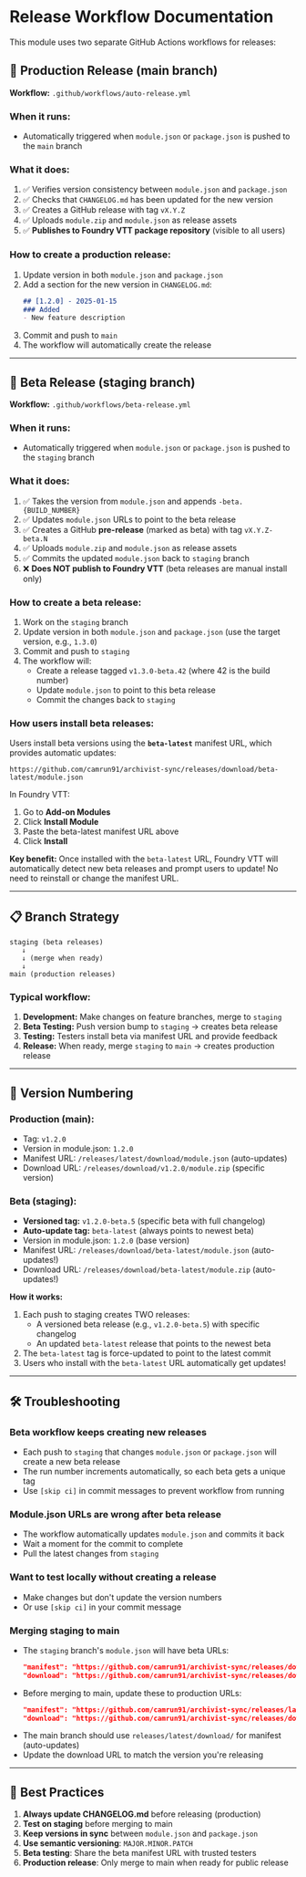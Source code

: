 # Release Workflow Documentation

This module uses two separate GitHub Actions workflows for releases:

## 🚀 Production Release (main branch)

**Workflow:** `.github/workflows/auto-release.yml`

### When it runs:
- Automatically triggered when `module.json` or `package.json` is pushed to the `main` branch

### What it does:
1. ✅ Verifies version consistency between `module.json` and `package.json`
2. ✅ Checks that `CHANGELOG.md` has been updated for the new version
3. ✅ Creates a GitHub release with tag `vX.Y.Z`
4. ✅ Uploads `module.zip` and `module.json` as release assets
5. ✅ **Publishes to Foundry VTT package repository** (visible to all users)

### How to create a production release:
1. Update version in both `module.json` and `package.json`
2. Add a section for the new version in `CHANGELOG.md`:
   ```markdown
   ## [1.2.0] - 2025-01-15
   ### Added
   - New feature description
   ```
3. Commit and push to `main`
4. The workflow will automatically create the release

---

## 🧪 Beta Release (staging branch)

**Workflow:** `.github/workflows/beta-release.yml`

### When it runs:
- Automatically triggered when `module.json` or `package.json` is pushed to the `staging` branch

### What it does:
1. ✅ Takes the version from `module.json` and appends `-beta.{BUILD_NUMBER}`
2. ✅ Updates `module.json` URLs to point to the beta release
3. ✅ Creates a GitHub **pre-release** (marked as beta) with tag `vX.Y.Z-beta.N`
4. ✅ Uploads `module.zip` and `module.json` as release assets
5. ✅ Commits the updated `module.json` back to `staging` branch
6. ❌ **Does NOT publish to Foundry VTT** (beta releases are manual install only)

### How to create a beta release:
1. Work on the `staging` branch
2. Update version in both `module.json` and `package.json` (use the target version, e.g., `1.3.0`)
3. Commit and push to `staging`
4. The workflow will:
   - Create a release tagged `v1.3.0-beta.42` (where 42 is the build number)
   - Update `module.json` to point to this beta release
   - Commit the changes back to `staging`

### How users install beta releases:

Users install beta versions using the **`beta-latest`** manifest URL, which provides automatic updates:

```
https://github.com/camrun91/archivist-sync/releases/download/beta-latest/module.json
```

In Foundry VTT:
1. Go to **Add-on Modules**
2. Click **Install Module**
3. Paste the beta-latest manifest URL above
4. Click **Install**

**Key benefit:** Once installed with the `beta-latest` URL, Foundry VTT will automatically detect new beta releases and prompt users to update! No need to reinstall or change the manifest URL.

---

## 📋 Branch Strategy

```
staging (beta releases)
   ↓
   ↓ (merge when ready)
   ↓
main (production releases)
```

### Typical workflow:
1. **Development:** Make changes on feature branches, merge to `staging`
2. **Beta Testing:** Push version bump to `staging` → creates beta release
3. **Testing:** Testers install beta via manifest URL and provide feedback
4. **Release:** When ready, merge `staging` to `main` → creates production release

---

## 🔧 Version Numbering

### Production (main):
- Tag: `v1.2.0`
- Version in module.json: `1.2.0`
- Manifest URL: `/releases/latest/download/module.json` (auto-updates)
- Download URL: `/releases/download/v1.2.0/module.zip` (specific version)

### Beta (staging):
- **Versioned tag:** `v1.2.0-beta.5` (specific beta with full changelog)
- **Auto-update tag:** `beta-latest` (always points to newest beta)
- Version in module.json: `1.2.0` (base version)
- Manifest URL: `/releases/download/beta-latest/module.json` (auto-updates!)
- Download URL: `/releases/download/beta-latest/module.zip` (auto-updates!)

**How it works:**
1. Each push to staging creates TWO releases:
   - A versioned beta release (e.g., `v1.2.0-beta.5`) with specific changelog
   - An updated `beta-latest` release that points to the newest beta
2. The `beta-latest` tag is force-updated to point to the latest commit
3. Users who install with the `beta-latest` URL automatically get updates!

---

## 🛠️ Troubleshooting

### Beta workflow keeps creating new releases
- Each push to `staging` that changes `module.json` or `package.json` will create a new beta release
- The run number increments automatically, so each beta gets a unique tag
- Use `[skip ci]` in commit messages to prevent workflow from running

### Module.json URLs are wrong after beta release
- The workflow automatically updates `module.json` and commits it back
- Wait a moment for the commit to complete
- Pull the latest changes from `staging`

### Want to test locally without creating a release
- Make changes but don't update the version numbers
- Or use `[skip ci]` in your commit message

### Merging staging to main
- The `staging` branch's `module.json` will have beta URLs:
  ```json
  "manifest": "https://github.com/camrun91/archivist-sync/releases/download/beta-latest/module.json",
  "download": "https://github.com/camrun91/archivist-sync/releases/download/beta-latest/module.zip"
  ```
- Before merging to main, update these to production URLs:
  ```json
  "manifest": "https://github.com/camrun91/archivist-sync/releases/latest/download/module.json",
  "download": "https://github.com/camrun91/archivist-sync/releases/download/v1.2.0/module.zip"
  ```
- The main branch should use `releases/latest/download/` for manifest (auto-updates)
- Update the download URL to match the version you're releasing

---

## 🎯 Best Practices

1. **Always update CHANGELOG.md** before releasing (production)
2. **Test on staging** before merging to main
3. **Keep versions in sync** between `module.json` and `package.json`
4. **Use semantic versioning**: `MAJOR.MINOR.PATCH`
5. **Beta testing**: Share the beta manifest URL with trusted testers
6. **Production release**: Only merge to main when ready for public release

